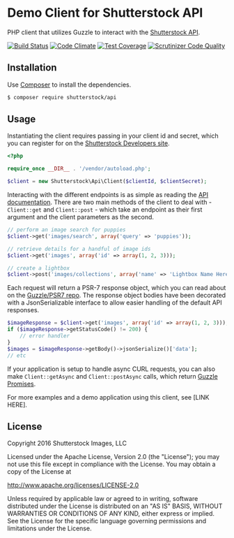 # Demo Client for Shutterstock API

PHP client that utilizes Guzzle to interact with the [Shutterstock API](https://developers.shutterstock.com/).

[![Build Status](https://travis-ci.org/jacobemerick/php-shutterstock-api.svg)](https://travis-ci.org/jacobemerick/php-shutterstock-api)
[![Code Climate](https://codeclimate.com/github/jacobemerick/php-shutterstock-api/badges/gpa.svg)](https://codeclimate.com/github/jacobemerick/php-shutterstock-api)
[![Test Coverage](https://codeclimate.com/github/jacobemerick/php-shutterstock-api/badges/coverage.svg)](https://codeclimate.com/github/jacobemerick/php-shutterstock-api/coverage)
[![Scrutinizer Code Quality](https://scrutinizer-ci.com/g/jacobemerick/php-shutterstock-api/badges/quality-score.png?b=master)](https://scrutinizer-ci.com/g/jacobemerick/php-shutterstock-api/?branch=master)

## Installation

Use [Composer](https://getcomposer.org/) to install the dependencies.

```bash
$ composer require shutterstock/api
```

## Usage

Instantiating the client requires passing in your client id and secret, which you can register for on the [Shutterstock Developers site](https://developers.shutterstock.com/).

```php
<?php

require_once __DIR__ . '/vendor/autoload.php';

$client = new Shutterstock\Api\Client($clientId, $clientSecret);
```

Interacting with the different endpoints is as simple as reading the [API documentation](https://developers.shutterstock.com/api/v2). There are two main methods of the client to deal with - `Client::get` and `Client::post` - which take an endpoint as their first argument and the client parameters as the second.

```php
// perform an image search for puppies
$client->get('images/search', array('query' => 'puppies'));

// retrieve details for a handful of image ids
$client->get('images', array('id' => array(1, 2, 3)));

// create a lightbox
$client->post('images/collections', array('name' => 'Lightbox Name Here'));
```

Each request will return a PSR-7 response object, which you can read about on the [Guzzle/PSR7 repo](https://github.com/guzzle/psr7). The response object bodies have been decorated with a JsonSerializable interface to allow easier handling of the default API responses.

```php
$imageResponse = $client->get('images', array('id' => array(1, 2, 3)));
if ($imageResponse->getStatusCode() != 200) {
    // error handler
}
$images = $imageResponse->getBody()->jsonSerialize()['data'];
// etc
```

If your application is setup to handle async CURL requests, you can also make `Client::getAsync` and `Client::postAsync` calls, which return [Guzzle Promises](https://github.com/guzzle/promises).

For more examples and a demo application using this client, see [LINK HERE].

## License

Copyright 2016 Shutterstock Images, LLC

Licensed under the Apache License, Version 2.0 (the "License"); you may not use this file except in compliance with the License. You may obtain a copy of the License at

http://www.apache.org/licenses/LICENSE-2.0

Unless required by applicable law or agreed to in writing, software distributed under the License is distributed on an "AS IS" BASIS, WITHOUT WARRANTIES OR CONDITIONS OF ANY KIND, either express or implied. See the License for the specific language governing permissions and limitations under the License.
